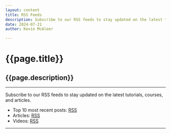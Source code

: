 ```yaml
---
layout: content
title: RSS Feeds
description: Subscribe to our RSS feeds to stay updated on the latest tutorials, courses, and articles.
date: 2024-07-21
author: Kevin McAleer

---
```


# {{page.title}}

## {{page.description}}

---

Subscribe to our RSS feeds to stay updated on the latest tutorials, courses, and articles.

- Top 10 most recent posts: [RSS](/feeds/recent.xml)
- Articles: [RSS](/feeds/feed.xml)
- Videos: [RSS](/feeds/videos.xml)

---
